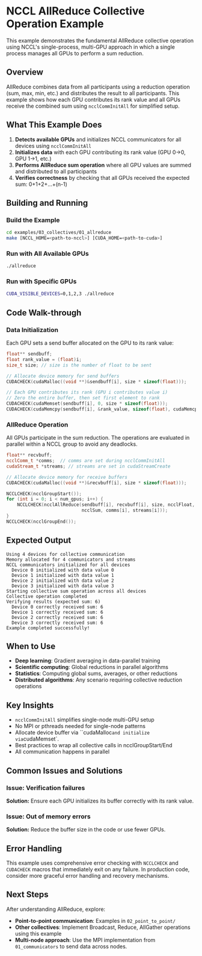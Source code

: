 <!-- Copyright (c) 2025, NVIDIA CORPORATION. All rights reserved.

See LICENSE.txt for license information -->

# NCCL AllReduce Collective Operation Example

This example demonstrates the fundamental AllReduce collective operation using
NCCL's single-process, multi-GPU approach in which a single process manages all
GPUs to perform a sum reduction.

## Overview

AllReduce combines data from all participants using a reduction operation (sum,
max, min, etc.) and distributes the result to all participants. This example
shows how each GPU contributes its rank value and all GPUs receive the combined
sum using `ncclCommInitAll` for simplified setup.

## What This Example Does

1. **Detects available GPUs** and initializes NCCL communicators for all devices
   using `ncclCommInitAll`
2. **Initializes data** with each GPU contributing its rank value (GPU 0→0, GPU
   1→1, etc.)
3. **Performs AllReduce sum operation** where all GPU values are summed and
   distributed to all participants
4. **Verifies correctness** by checking that all GPUs received the expected sum:
   0+1+2+...+(n-1)

## Building and Running

### Build the Example
```bash
cd examples/03_collectives/01_allreduce
make [NCCL_HOME=<path-to-nccl>] [CUDA_HOME=<path-to-cuda>]
```

### Run with All Available GPUs
```bash
./allreduce
```

### Run with Specific GPUs
```bash
CUDA_VISIBLE_DEVICES=0,1,2,3 ./allreduce
```

## Code Walk-through

### Data Initialization
Each GPU sets a send buffer allocated on the GPU to its rank value:
```cpp
float** sendbuff;
float rank_value = (float)i;
size_t size; // size is the number of float to be sent

// Allocate device memory for send buffers
CUDACHECK(cudaMalloc((void **)&sendbuff[i], size * sizeof(float)));

// Each GPU contributes its rank (GPU i contributes value i)
// Zero the entire buffer, then set first element to rank
CUDACHECK(cudaMemset(sendbuff[i], 0, size * sizeof(float)));
CUDACHECK(cudaMemcpy(sendbuff[i], &rank_value, sizeof(float), cudaMemcpyHostToDevice));
```

### AllReduce Operation
All GPUs participate in the sum reduction. The operations are evaluated in parallel within a NCCL group to avoid any deadlocks.
```cpp
float** recvbuff;
ncclComm_t *comms;  // comms are set during ncclCommInitAll
cudaStream_t *streams; // streams are set in cudaStreamCreate

// Allocate device memory for receive buffers
CUDACHECK(cudaMalloc((void **)&recvbuff[i], size * sizeof(float)));

NCCLCHECK(ncclGroupStart());
for (int i = 0; i < num_gpus; i++) {
    NCCLCHECK(ncclAllReduce(sendbuff[i], recvbuff[i], size, ncclFloat,
                            ncclSum, comms[i], streams[i]));
}
NCCLCHECK(ncclGroupEnd());
```

## Expected Output

```
Using 4 devices for collective communication
Memory allocated for 4 communicators and streams
NCCL communicators initialized for all devices
  Device 0 initialized with data value 0
  Device 1 initialized with data value 1
  Device 2 initialized with data value 2
  Device 3 initialized with data value 3
Starting collective sum operation across all devices
Collective operation completed
Verifying results (expected sum: 6)
  Device 0 correctly received sum: 6
  Device 1 correctly received sum: 6
  Device 2 correctly received sum: 6
  Device 3 correctly received sum: 6
Example completed successfully!
```

## When to Use

- **Deep learning**: Gradient averaging in data-parallel training
- **Scientific computing**: Global reductions in parallel algorithms
- **Statistics**: Computing global sums, averages, or other reductions
- **Distributed algorithms**: Any scenario requiring collective reduction
  operations

## Key Insights
- `ncclCommInitAll` simplifies single-node multi-GPU setup
- No MPI or pthreads needed for single-node patterns
- Allocate device buffer via ``cudaMalloc` and initialize via `cudaMemset`.
- Best practices to wrap all collective calls in ncclGroupStart/End
- All communication happens in parallel

## Common Issues and Solutions

### Issue: Verification failures
**Solution:** Ensure each GPU initializes its buffer correctly with its rank
value.

### Issue: Out of memory errors
**Solution:** Reduce the buffer size in the code or use fewer GPUs.

## Error Handling

This example uses comprehensive error checking with `NCCLCHECK` and `CUDACHECK`
macros that immediately exit on any failure. In production code, consider more
graceful error handling and recovery mechanisms.

## Next Steps

After understanding AllReduce, explore:
- **Point-to-point communication**: Examples in `02_point_to_point/`
- **Other collectives**: Implement Broadcast, Reduce, AllGather operations using
  this example
- **Multi-node approach**: Use the MPI implementation from `01_communicators` to
  send data across nodes.

